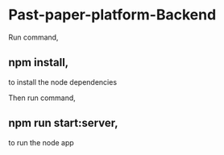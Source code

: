 # Past-paper-platform-Backend

Run command,
## npm install,
to install the node dependencies

Then run command, 
## npm run start:server,
to run the node app 
